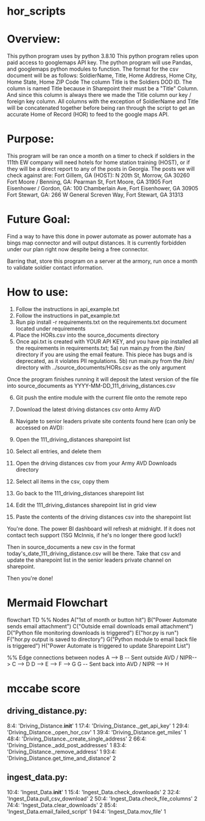 # hor_scripts

# Overview:
This python program uses by python 3.8.10
This python program relies upon paid access to googlemaps API key.
The python program will use Pandas, and googlemaps python modules to function. 
The format for the csv document will be as follows:
SoldierName, Title, Home Address, Home City, Home State, Home ZIP Code
The column Title is the Soldiers DOD ID. The column is named Title because in Sharepoint their must be a "Title" Column. And since this column is always there we made the Title column our key / foreign key column.
All columns with the exception of SoldierName and Title will be concatenated together before being ran through the script to get an accurate Home of Record (HOR) to feed to the google maps API. 

# Purpose:
This program will be ran once a month on a timer to check if soldiers in the 111th EW company will need hotels for home station training (HOST), or if they will be a direct report to any of the posts in Georgia. 
The posts we will check against are:
Fort Gillem, GA (HOST): N 20th St, Morrow, GA 30260 
Fort Moore / Benning, GA: Pearman St, Fort Moore, GA 31905
Fort Eisenhower / Gordon, GA: 100 Chamberlain Ave, Fort Eisenhower, GA 30905
Fort Stewart, GA: 266 W General Screven Way, Fort Stewart, GA 31313

# Future Goal:
Find a way to have this done in power automate as power automate has a bings map connector and will output distances. It is currently forbidden under our plan right now despite being a free connector.

Barring that, store this program on a server at the armory, run once a month to validate soldier contact information.

# How to use: 

1) Follow the instructions in api_example.txt
2) Follow the instructions in pat_example.txt
3) Run pip install -r requirements.txt on the requirements.txt document located under requirements
4) Place the HORs.csv into the source_documents directory
5) Once api.txt is created with YOUR API KEY, and you have pip installed all the requirements in requirements.txt;
5a) run main.py from the /bin/ directory if you are using the email feature. This piece has bugs and is deprecated, as it violates PII regulations. 
5b) run main.py from the /bin/ directory with ../source_documents/HORs.csv as the only argument

Once the program finishes running it will deposit the latest version of the file into source_documents as YYYY-MM-DD_111_driving_distances.csv

6) Git push the entire module with the current file onto the remote repo
7) Download the latest driving distances csv onto Army AVD
8) Navigate to senior leaders private site contents found here (can only be accessed on AVD):

9) Open the 111_driving_distances sharepoint list
10) Select all entries, and delete them
11) Open the driving distances csv from your Army AVD Downloads directory
12) Select all items in the csv, copy them
13) Go back to the 111_driving_distances sharepoint list
14) Edit the 111_driving_distances sharepoint list in grid view
15) Paste the contents of the driving distances csv into the sharepoint list

You're done. The power BI dashboard will refresh at midnight. If it does not contact tech support (1SG McInnis, if he's no longer there good luck!)

Then in source_documents a new csv in the format today's_date_111_driving_distance.csv will be there. Take that csv and update the sharepoint list in the senior leaders private channel on sharepoint. 

Then you're done!

# Mermaid Flowchart

flowchart TD
%% Nodes
    A("1st of month or button hit")
    B("Power Automate sends email attachment")
    C("Outside email downloads email attachment")
    D("Python file monitoring downloads is triggered")
    E("hor.py is run")
    F("hor.py output is saved to directory")
    G("Python module to email back file is triggered")
    H("Power Automate is triggered to update Sharepoint List")

    

%% Edge connections between nodes
    A --> B -- Sent outside AVD / NIPR--> C --> D
    D --> E --> F --> G
    G -- Sent back into AVD / NIPR --> H

   



# mccabe score

## driving_distance.py:
8:4: 'Driving_Distance.__init__' 1
17:4: 'Driving_Distance._get_api_key' 1
29:4: 'Driving_Distance._open_hor_csv' 1
39:4: 'Driving_Distance.get_miles' 1
48:4: 'Driving_Distance._create_single_address' 2
66:4: 'Driving_Distance._add_post_addresses' 1
83:4: 'Driving_Distance._remove_address' 1
93:4: 'Driving_Distance.get_time_and_distance' 2

## ingest_data.py:
10:4: 'Ingest_Data.__init__' 1
15:4: 'Ingest_Data.check_downloads' 2
32:4: 'Ingest_Data.pull_csv_download' 2
50:4: 'Ingest_Data.check_file_columns' 2
74:4: 'Ingest_Data.clear_downloads' 2
85:4: 'Ingest_Data.email_failed_script' 1
94:4: 'Ingest_Data.mov_file' 1
